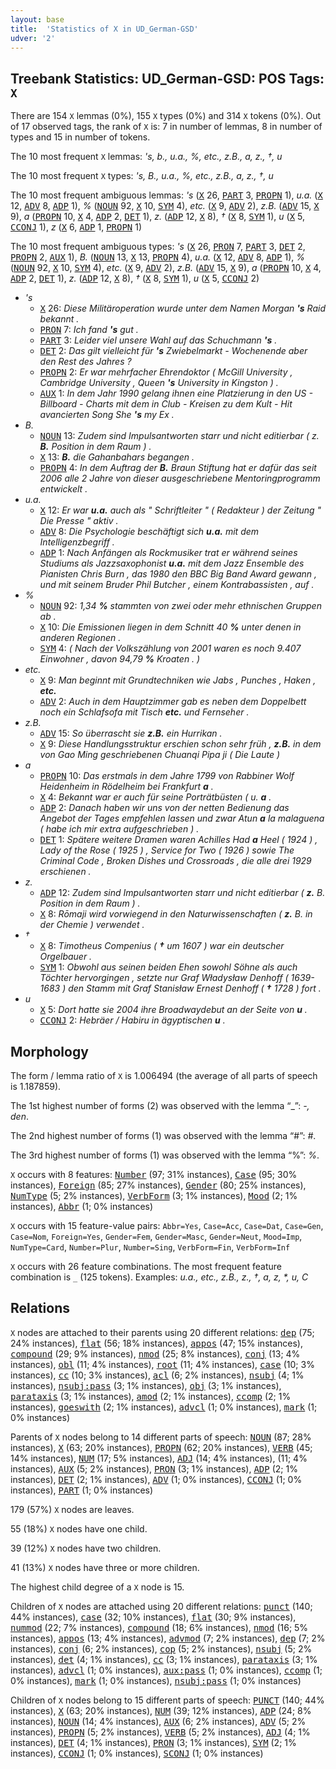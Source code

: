 ```yaml
---
layout: base
title:  'Statistics of X in UD_German-GSD'
udver: '2'
---
```


## Treebank Statistics: UD_German-GSD: POS Tags: `X`

There are 154 `X` lemmas (0%), 155 `X` types (0%) and 314 `X` tokens (0%).
Out of 17 observed tags, the rank of `X` is: 7 in number of lemmas, 8 in number of types and 15 in number of tokens.

The 10 most frequent `X` lemmas: <em>'s, b., u.a., %, etc., z.B., a, z., †, u</em>

The 10 most frequent `X` types:  <em>'s, B., u.a., %, etc., z.B., a, z., †, u</em>

The 10 most frequent ambiguous lemmas: <em>'s</em> (<tt><a href="de_gsd-pos-X.html">X</a></tt> 26, <tt><a href="de_gsd-pos-PART.html">PART</a></tt> 3, <tt><a href="de_gsd-pos-PROPN.html">PROPN</a></tt> 1), <em>u.a.</em> (<tt><a href="de_gsd-pos-X.html">X</a></tt> 12, <tt><a href="de_gsd-pos-ADV.html">ADV</a></tt> 8, <tt><a href="de_gsd-pos-ADP.html">ADP</a></tt> 1), <em>%</em> (<tt><a href="de_gsd-pos-NOUN.html">NOUN</a></tt> 92, <tt><a href="de_gsd-pos-X.html">X</a></tt> 10, <tt><a href="de_gsd-pos-SYM.html">SYM</a></tt> 4), <em>etc.</em> (<tt><a href="de_gsd-pos-X.html">X</a></tt> 9, <tt><a href="de_gsd-pos-ADV.html">ADV</a></tt> 2), <em>z.B.</em> (<tt><a href="de_gsd-pos-ADV.html">ADV</a></tt> 15, <tt><a href="de_gsd-pos-X.html">X</a></tt> 9), <em>a</em> (<tt><a href="de_gsd-pos-PROPN.html">PROPN</a></tt> 10, <tt><a href="de_gsd-pos-X.html">X</a></tt> 4, <tt><a href="de_gsd-pos-ADP.html">ADP</a></tt> 2, <tt><a href="de_gsd-pos-DET.html">DET</a></tt> 1), <em>z.</em> (<tt><a href="de_gsd-pos-ADP.html">ADP</a></tt> 12, <tt><a href="de_gsd-pos-X.html">X</a></tt> 8), <em>†</em> (<tt><a href="de_gsd-pos-X.html">X</a></tt> 8, <tt><a href="de_gsd-pos-SYM.html">SYM</a></tt> 1), <em>u</em> (<tt><a href="de_gsd-pos-X.html">X</a></tt> 5, <tt><a href="de_gsd-pos-CCONJ.html">CCONJ</a></tt> 1), <em>z</em> (<tt><a href="de_gsd-pos-X.html">X</a></tt> 6, <tt><a href="de_gsd-pos-ADP.html">ADP</a></tt> 1, <tt><a href="de_gsd-pos-PROPN.html">PROPN</a></tt> 1)

The 10 most frequent ambiguous types:  <em>'s</em> (<tt><a href="de_gsd-pos-X.html">X</a></tt> 26, <tt><a href="de_gsd-pos-PRON.html">PRON</a></tt> 7, <tt><a href="de_gsd-pos-PART.html">PART</a></tt> 3, <tt><a href="de_gsd-pos-DET.html">DET</a></tt> 2, <tt><a href="de_gsd-pos-PROPN.html">PROPN</a></tt> 2, <tt><a href="de_gsd-pos-AUX.html">AUX</a></tt> 1), <em>B.</em> (<tt><a href="de_gsd-pos-NOUN.html">NOUN</a></tt> 13, <tt><a href="de_gsd-pos-X.html">X</a></tt> 13, <tt><a href="de_gsd-pos-PROPN.html">PROPN</a></tt> 4), <em>u.a.</em> (<tt><a href="de_gsd-pos-X.html">X</a></tt> 12, <tt><a href="de_gsd-pos-ADV.html">ADV</a></tt> 8, <tt><a href="de_gsd-pos-ADP.html">ADP</a></tt> 1), <em>%</em> (<tt><a href="de_gsd-pos-NOUN.html">NOUN</a></tt> 92, <tt><a href="de_gsd-pos-X.html">X</a></tt> 10, <tt><a href="de_gsd-pos-SYM.html">SYM</a></tt> 4), <em>etc.</em> (<tt><a href="de_gsd-pos-X.html">X</a></tt> 9, <tt><a href="de_gsd-pos-ADV.html">ADV</a></tt> 2), <em>z.B.</em> (<tt><a href="de_gsd-pos-ADV.html">ADV</a></tt> 15, <tt><a href="de_gsd-pos-X.html">X</a></tt> 9), <em>a</em> (<tt><a href="de_gsd-pos-PROPN.html">PROPN</a></tt> 10, <tt><a href="de_gsd-pos-X.html">X</a></tt> 4, <tt><a href="de_gsd-pos-ADP.html">ADP</a></tt> 2, <tt><a href="de_gsd-pos-DET.html">DET</a></tt> 1), <em>z.</em> (<tt><a href="de_gsd-pos-ADP.html">ADP</a></tt> 12, <tt><a href="de_gsd-pos-X.html">X</a></tt> 8), <em>†</em> (<tt><a href="de_gsd-pos-X.html">X</a></tt> 8, <tt><a href="de_gsd-pos-SYM.html">SYM</a></tt> 1), <em>u</em> (<tt><a href="de_gsd-pos-X.html">X</a></tt> 5, <tt><a href="de_gsd-pos-CCONJ.html">CCONJ</a></tt> 2)


* <em>'s</em>
  * <tt><a href="de_gsd-pos-X.html">X</a></tt> 26: <em>Diese Militäroperation wurde unter dem Namen Morgan <b>'s</b> Raid bekannt .</em>
  * <tt><a href="de_gsd-pos-PRON.html">PRON</a></tt> 7: <em>Ich fand <b>'s</b> gut .</em>
  * <tt><a href="de_gsd-pos-PART.html">PART</a></tt> 3: <em>Leider viel unsere Wahl auf das Schuchmann <b>'s</b> .</em>
  * <tt><a href="de_gsd-pos-DET.html">DET</a></tt> 2: <em>Das gilt vielleicht für <b>'s</b> Zwiebelmarkt - Wochenende aber den Rest des Jahres ?</em>
  * <tt><a href="de_gsd-pos-PROPN.html">PROPN</a></tt> 2: <em>Er war mehrfacher Ehrendoktor ( McGill University , Cambridge University , Queen <b>'s</b> University in Kingston ) .</em>
  * <tt><a href="de_gsd-pos-AUX.html">AUX</a></tt> 1: <em>In dem Jahr 1990 gelang ihnen eine Platzierung in den US - Billboard - Charts mit dem in Club - Kreisen zu dem Kult - Hit avancierten Song She <b>'s</b> my Ex .</em>
* <em>B.</em>
  * <tt><a href="de_gsd-pos-NOUN.html">NOUN</a></tt> 13: <em>Zudem sind Impulsantworten starr und nicht editierbar ( z. <b>B.</b> Position in dem Raum ) .</em>
  * <tt><a href="de_gsd-pos-X.html">X</a></tt> 13: <em><b>B.</b> die Gahanbahars begangen .</em>
  * <tt><a href="de_gsd-pos-PROPN.html">PROPN</a></tt> 4: <em>In dem Auftrag der <b>B.</b> Braun Stiftung hat er dafür das seit 2006 alle 2 Jahre von dieser ausgeschriebene Mentoringprogramm entwickelt .</em>
* <em>u.a.</em>
  * <tt><a href="de_gsd-pos-X.html">X</a></tt> 12: <em>Er war <b>u.a.</b> auch als " Schriftleiter " ( Redakteur ) der Zeitung " Die Presse " aktiv .</em>
  * <tt><a href="de_gsd-pos-ADV.html">ADV</a></tt> 8: <em>Die Psychologie beschäftigt sich <b>u.a.</b> mit dem Intelligenzbegriff .</em>
  * <tt><a href="de_gsd-pos-ADP.html">ADP</a></tt> 1: <em>Nach Anfängen als Rockmusiker trat er während seines Studiums als Jazzsaxophonist <b>u.a.</b> mit dem Jazz Ensemble des Pianisten Chris Burn , das 1980 den BBC Big Band Award gewann , und mit seinem Bruder Phil Butcher , einem Kontrabassisten , auf .</em>
* <em>%</em>
  * <tt><a href="de_gsd-pos-NOUN.html">NOUN</a></tt> 92: <em>1,34 <b>%</b> stammten von zwei oder mehr ethnischen Gruppen ab .</em>
  * <tt><a href="de_gsd-pos-X.html">X</a></tt> 10: <em>Die Emissionen liegen in dem Schnitt 40 <b>%</b> unter denen in anderen Regionen .</em>
  * <tt><a href="de_gsd-pos-SYM.html">SYM</a></tt> 4: <em>( Nach der Volkszählung von 2001 waren es noch 9.407 Einwohner , davon 94,79 <b>%</b> Kroaten . )</em>
* <em>etc.</em>
  * <tt><a href="de_gsd-pos-X.html">X</a></tt> 9: <em>Man beginnt mit Grundtechniken wie Jabs , Punches , Haken , <b>etc.</b></em>
  * <tt><a href="de_gsd-pos-ADV.html">ADV</a></tt> 2: <em>Auch in dem Hauptzimmer gab es neben dem Doppelbett noch ein Schlafsofa mit Tisch <b>etc.</b> und Fernseher .</em>
* <em>z.B.</em>
  * <tt><a href="de_gsd-pos-ADV.html">ADV</a></tt> 15: <em>So überrascht sie <b>z.B.</b> ein Hurrikan .</em>
  * <tt><a href="de_gsd-pos-X.html">X</a></tt> 9: <em>Diese Handlungsstruktur erschien schon sehr früh , <b>z.B.</b> in dem von Gao Ming geschriebenen Chuanqi Pipa ji ( Die Laute )</em>
* <em>a</em>
  * <tt><a href="de_gsd-pos-PROPN.html">PROPN</a></tt> 10: <em>Das erstmals in dem Jahre 1799 von Rabbiner Wolf Heidenheim in Rödelheim bei Frankfurt <b>a</b> .</em>
  * <tt><a href="de_gsd-pos-X.html">X</a></tt> 4: <em>Bekannt war er auch für seine Porträtbüsten ( u. <b>a</b> .</em>
  * <tt><a href="de_gsd-pos-ADP.html">ADP</a></tt> 2: <em>Danach haben wir uns von der netten Bedienung das Angebot der Tages empfehlen lassen und zwar Atun <b>a</b> la malaguena ( habe ich mir extra aufgeschrieben ) .</em>
  * <tt><a href="de_gsd-pos-DET.html">DET</a></tt> 1: <em>Spätere weitere Dramen waren Achilles Had <b>a</b> Heel ( 1924 ) , Lady of the Rose ( 1925 ) , Service for Two ( 1926 ) sowie The Criminal Code , Broken Dishes und Crossroads , die alle drei 1929 erschienen .</em>
* <em>z.</em>
  * <tt><a href="de_gsd-pos-ADP.html">ADP</a></tt> 12: <em>Zudem sind Impulsantworten starr und nicht editierbar ( <b>z.</b> B. Position in dem Raum ) .</em>
  * <tt><a href="de_gsd-pos-X.html">X</a></tt> 8: <em>Rōmaji wird vorwiegend in den Naturwissenschaften ( <b>z.</b> B. in der Chemie ) verwendet .</em>
* <em>†</em>
  * <tt><a href="de_gsd-pos-X.html">X</a></tt> 8: <em>Timotheus Compenius ( <b>†</b> um 1607 ) war ein deutscher Orgelbauer .</em>
  * <tt><a href="de_gsd-pos-SYM.html">SYM</a></tt> 1: <em>Obwohl aus seinen beiden Ehen sowohl Söhne als auch Töchter hervorgingen , setzte nur Graf Władysław Denhoff ( 1639-1683 ) den Stamm mit Graf Stanisław Ernest Denhoff ( <b>†</b> 1728 ) fort .</em>
* <em>u</em>
  * <tt><a href="de_gsd-pos-X.html">X</a></tt> 5: <em>Dort hatte sie 2004 ihre Broadwaydebut an der Seite von <b>u</b> .</em>
  * <tt><a href="de_gsd-pos-CCONJ.html">CCONJ</a></tt> 2: <em>Hebräer / Habiru in ägyptischen <b>u</b> .</em>

## Morphology

The form / lemma ratio of `X` is 1.006494 (the average of all parts of speech is 1.187859).

The 1st highest number of forms (2) was observed with the lemma “_”: <em>-, den</em>.

The 2nd highest number of forms (1) was observed with the lemma “#”: <em>#</em>.

The 3rd highest number of forms (1) was observed with the lemma “%”: <em>%</em>.

`X` occurs with 8 features: <tt><a href="de_gsd-feat-Number.html">Number</a></tt> (97; 31% instances), <tt><a href="de_gsd-feat-Case.html">Case</a></tt> (95; 30% instances), <tt><a href="de_gsd-feat-Foreign.html">Foreign</a></tt> (85; 27% instances), <tt><a href="de_gsd-feat-Gender.html">Gender</a></tt> (80; 25% instances), <tt><a href="de_gsd-feat-NumType.html">NumType</a></tt> (5; 2% instances), <tt><a href="de_gsd-feat-VerbForm.html">VerbForm</a></tt> (3; 1% instances), <tt><a href="de_gsd-feat-Mood.html">Mood</a></tt> (2; 1% instances), <tt><a href="de_gsd-feat-Abbr.html">Abbr</a></tt> (1; 0% instances)

`X` occurs with 15 feature-value pairs: `Abbr=Yes`, `Case=Acc`, `Case=Dat`, `Case=Gen`, `Case=Nom`, `Foreign=Yes`, `Gender=Fem`, `Gender=Masc`, `Gender=Neut`, `Mood=Imp`, `NumType=Card`, `Number=Plur`, `Number=Sing`, `VerbForm=Fin`, `VerbForm=Inf`

`X` occurs with 26 feature combinations.
The most frequent feature combination is `_` (125 tokens).
Examples: <em>u.a., etc., z.B., z., †, a, z, *, u, C</em>


## Relations

`X` nodes are attached to their parents using 20 different relations: <tt><a href="de_gsd-dep-dep.html">dep</a></tt> (75; 24% instances), <tt><a href="de_gsd-dep-flat.html">flat</a></tt> (56; 18% instances), <tt><a href="de_gsd-dep-appos.html">appos</a></tt> (47; 15% instances), <tt><a href="de_gsd-dep-compound.html">compound</a></tt> (29; 9% instances), <tt><a href="de_gsd-dep-nmod.html">nmod</a></tt> (25; 8% instances), <tt><a href="de_gsd-dep-conj.html">conj</a></tt> (13; 4% instances), <tt><a href="de_gsd-dep-obl.html">obl</a></tt> (11; 4% instances), <tt><a href="de_gsd-dep-root.html">root</a></tt> (11; 4% instances), <tt><a href="de_gsd-dep-case.html">case</a></tt> (10; 3% instances), <tt><a href="de_gsd-dep-cc.html">cc</a></tt> (10; 3% instances), <tt><a href="de_gsd-dep-acl.html">acl</a></tt> (6; 2% instances), <tt><a href="de_gsd-dep-nsubj.html">nsubj</a></tt> (4; 1% instances), <tt><a href="de_gsd-dep-nsubj-pass.html">nsubj:pass</a></tt> (3; 1% instances), <tt><a href="de_gsd-dep-obj.html">obj</a></tt> (3; 1% instances), <tt><a href="de_gsd-dep-parataxis.html">parataxis</a></tt> (3; 1% instances), <tt><a href="de_gsd-dep-amod.html">amod</a></tt> (2; 1% instances), <tt><a href="de_gsd-dep-ccomp.html">ccomp</a></tt> (2; 1% instances), <tt><a href="de_gsd-dep-goeswith.html">goeswith</a></tt> (2; 1% instances), <tt><a href="de_gsd-dep-advcl.html">advcl</a></tt> (1; 0% instances), <tt><a href="de_gsd-dep-mark.html">mark</a></tt> (1; 0% instances)

Parents of `X` nodes belong to 14 different parts of speech: <tt><a href="de_gsd-pos-NOUN.html">NOUN</a></tt> (87; 28% instances), <tt><a href="de_gsd-pos-X.html">X</a></tt> (63; 20% instances), <tt><a href="de_gsd-pos-PROPN.html">PROPN</a></tt> (62; 20% instances), <tt><a href="de_gsd-pos-VERB.html">VERB</a></tt> (45; 14% instances), <tt><a href="de_gsd-pos-NUM.html">NUM</a></tt> (17; 5% instances), <tt><a href="de_gsd-pos-ADJ.html">ADJ</a></tt> (14; 4% instances),  (11; 4% instances), <tt><a href="de_gsd-pos-AUX.html">AUX</a></tt> (5; 2% instances), <tt><a href="de_gsd-pos-PRON.html">PRON</a></tt> (3; 1% instances), <tt><a href="de_gsd-pos-ADP.html">ADP</a></tt> (2; 1% instances), <tt><a href="de_gsd-pos-DET.html">DET</a></tt> (2; 1% instances), <tt><a href="de_gsd-pos-ADV.html">ADV</a></tt> (1; 0% instances), <tt><a href="de_gsd-pos-CCONJ.html">CCONJ</a></tt> (1; 0% instances), <tt><a href="de_gsd-pos-PART.html">PART</a></tt> (1; 0% instances)

179 (57%) `X` nodes are leaves.

55 (18%) `X` nodes have one child.

39 (12%) `X` nodes have two children.

41 (13%) `X` nodes have three or more children.

The highest child degree of a `X` node is 15.

Children of `X` nodes are attached using 20 different relations: <tt><a href="de_gsd-dep-punct.html">punct</a></tt> (140; 44% instances), <tt><a href="de_gsd-dep-case.html">case</a></tt> (32; 10% instances), <tt><a href="de_gsd-dep-flat.html">flat</a></tt> (30; 9% instances), <tt><a href="de_gsd-dep-nummod.html">nummod</a></tt> (22; 7% instances), <tt><a href="de_gsd-dep-compound.html">compound</a></tt> (18; 6% instances), <tt><a href="de_gsd-dep-nmod.html">nmod</a></tt> (16; 5% instances), <tt><a href="de_gsd-dep-appos.html">appos</a></tt> (13; 4% instances), <tt><a href="de_gsd-dep-advmod.html">advmod</a></tt> (7; 2% instances), <tt><a href="de_gsd-dep-dep.html">dep</a></tt> (7; 2% instances), <tt><a href="de_gsd-dep-conj.html">conj</a></tt> (6; 2% instances), <tt><a href="de_gsd-dep-cop.html">cop</a></tt> (5; 2% instances), <tt><a href="de_gsd-dep-nsubj.html">nsubj</a></tt> (5; 2% instances), <tt><a href="de_gsd-dep-det.html">det</a></tt> (4; 1% instances), <tt><a href="de_gsd-dep-cc.html">cc</a></tt> (3; 1% instances), <tt><a href="de_gsd-dep-parataxis.html">parataxis</a></tt> (3; 1% instances), <tt><a href="de_gsd-dep-advcl.html">advcl</a></tt> (1; 0% instances), <tt><a href="de_gsd-dep-aux-pass.html">aux:pass</a></tt> (1; 0% instances), <tt><a href="de_gsd-dep-ccomp.html">ccomp</a></tt> (1; 0% instances), <tt><a href="de_gsd-dep-mark.html">mark</a></tt> (1; 0% instances), <tt><a href="de_gsd-dep-nsubj-pass.html">nsubj:pass</a></tt> (1; 0% instances)

Children of `X` nodes belong to 15 different parts of speech: <tt><a href="de_gsd-pos-PUNCT.html">PUNCT</a></tt> (140; 44% instances), <tt><a href="de_gsd-pos-X.html">X</a></tt> (63; 20% instances), <tt><a href="de_gsd-pos-NUM.html">NUM</a></tt> (39; 12% instances), <tt><a href="de_gsd-pos-ADP.html">ADP</a></tt> (24; 8% instances), <tt><a href="de_gsd-pos-NOUN.html">NOUN</a></tt> (14; 4% instances), <tt><a href="de_gsd-pos-AUX.html">AUX</a></tt> (6; 2% instances), <tt><a href="de_gsd-pos-ADV.html">ADV</a></tt> (5; 2% instances), <tt><a href="de_gsd-pos-PROPN.html">PROPN</a></tt> (5; 2% instances), <tt><a href="de_gsd-pos-VERB.html">VERB</a></tt> (5; 2% instances), <tt><a href="de_gsd-pos-ADJ.html">ADJ</a></tt> (4; 1% instances), <tt><a href="de_gsd-pos-DET.html">DET</a></tt> (4; 1% instances), <tt><a href="de_gsd-pos-PRON.html">PRON</a></tt> (3; 1% instances), <tt><a href="de_gsd-pos-SYM.html">SYM</a></tt> (2; 1% instances), <tt><a href="de_gsd-pos-CCONJ.html">CCONJ</a></tt> (1; 0% instances), <tt><a href="de_gsd-pos-SCONJ.html">SCONJ</a></tt> (1; 0% instances)

